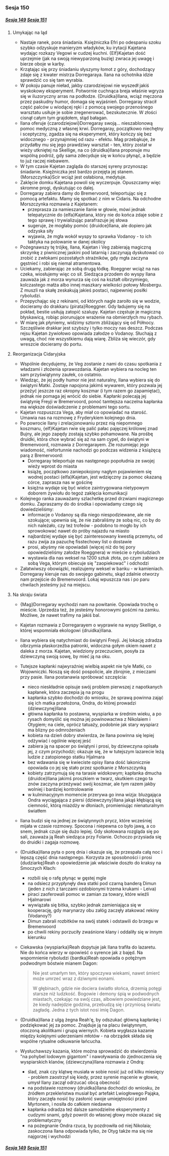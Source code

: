 ### Sesja 150

##### [Sesja 149](#sesja-149) [Sesja 151](#sesja-151)

1. Umykając na ląd
    - Nastaje ranek, pora śniadania. Księżniczka Efri po odespaniu szoku szybko odzyskuje manieryzm władyków, ku irytacji Kajetana wydając rozkazy Vegowi w cudzej kuchni. {Elf}Kajetan dość uprzejmie (jak na swoją niewyparzoną buzię) zwraca jej uwagę i bierze oboje w karby.
    - Krzątając się przy śniadaniu słyszymy łomot z góry, dochodzący zdaje się z kwater mistrza Dorregaraya. Ilana na ochotnika idzie sprawdzić co się tam wyrabia.
    - W pokoju panuje nieład, jakby czarodziejowi nie wyszedł jakiś wyskokowy eksperyment. Potwornie cuchnąca breja właśnie wgryza się w iluzoryczny arras na podłodze. {Druidka}Ilana, wciąż męczona przez paskudny humor, domaga się wyjaśnień. Dorregaray stracił część palców u wiodącej ręki i z pomocą swojego przenośnego warsztatu usiłuje je sobie zregenerować, bezskutecznie. W złości cisnął całym tym grajdołem, stąd bałagan.
    - Ilana oferuje {czarodziejowi}Dorregaray swoją... nieszablonową pomoc medyczną z własnej krwi. Dorregaray, początkowo niechętny i sceptyczny, zgadza się na eksperyment, który kończy się bez widocznego - przynajmniej od razu - efektu. Mag przebąkuje, że przydałby mu się jego prawdziwy warsztat - ten, który został w wieży utkniętej na Skellige, na co {druidka}Ilana proponuje mu wspólną podróż, gdy sama zdecyduje się w końcu płynąć, a będzie to już raczej niebawem.
    - W tym czasie Kajetan zagląda do starszej syreny przynosząc śniadanie. Księżniczka jest bardzo przejęta jej stanem. {Morszczynka}Scir wciąż jest osłabiona, medytuje.
    - Zaklęcie domku Kajetana powoli się wyczerpuje. Opuszczamy więc skromne progi, dyskutując co dalej.
    - Dorregaray zabiera damy do Bremervoord, teleportując się z pomocą artefaktu. Mamy się spotkać z nim w Cidaris. Na odchodne Morszczynka rozmawia z Kajetanem:
        - przeprasza za namieszanie Ilanie w głowie, mówi jednak telepatycznie do {elfa}Kajetana, który nie do końca zdaje sobie z tego sprawę i trywializując parafrazuje jej słowa
        - sugeruje, że mogłaby pomóc {druidce}Ilana, ale dopiero jak odzyska siły
        - wyjawia, że mgła wokół wyspy to sprawka Vodanoy - to ich taktyka na polowanie w danej okolicy
    - Pożegnawszy tę trójkę, Ilana, Kajetan i Veg zabierają magiczną skrzynkę z piwnicznej jaskini pod latarnią i zaczynają dyskutować co zrobić z zwłokami pozostałych strażników, gdy mgła zaczyna gęstnieć i robi się niemal atramentowa.
    - Uciekamy, zabierając ze sobą drugą łódkę. Roeggner wciąż na nas czeka, wiosłujemy więc co sił. Siedząca przodem do wyspy Ilana zauważa jak z morza wynurza się coś na kształt olbrzymiego, kolczastego małża albo innej maszkary wielkości połowy Mosbergu. Z muszli na skałę zeskakują jakieś postaci, najpewniej posiłki ryboludzi.
    - Przepychając się z rekinami, od których nagle zaroiło się w wodzie, docieramy do drakkaru {pirata}Roeggner. Gdy ładujemy się na pokład, bestie usiłują zatopić szalupy. Kajetan częstuje je magiczną błyskawicą, robiąc piorunujące wrażenie na obmierzłych mu rybach.
    - W miarę jak płyniemy, widzimy sztorm zbliżający się od Północy. Szczęśliwie drakkar jest szybszy i tylko moczy nas deszcz. Podczas rejsu Kajetan żywiołowo opowiada załodze o Vodanoy. Słuchają z uwagą, choć nie wszystkiemu dają wiarę. Zbliża się wieczór, gdy wreszcie docieramy do portu.
2. Reorganizacja Cidaryjska
    - Wspólnie decydujemy, że Veg zostanie z nami do czasu spotkania z władzami i złożenia sprawozdania. Kajetan wybiera na nocleg ten sam przyświątynny zaułek, co ostatnio.
    - Wiedząc, że jej podły humor nie jest naturalny, Ilana wybiera się do świątyni Matki. Zostaje napojona jakimś wywarem, który pozwala jej przeżyć jeszcze raz okropny koszmar (i tym razem go zapamiętać), jednak nie pomaga jej wrócić do siebie. Kapłanki polecają jej świątynię Freyji w Bremervoord, ponoć tamtejsza naczelna kapłanka ma większe doświadczenie z problemami tego sortu.
    - Kajetan rozpuszcza Vega, aby miał co opowiadać na starość. Umawia nas na rozmowę z Fryderykiem kolejnego dnia.
    - Po powrocie Ilany i zrelacjonowaniu przez nią niepomnego koszmaru, {elf}Kajetan rwie się palić pałac pajęczej królowej znad Bujny, ale jego zapędy zostają szybko pohamowane. Na prośbę druidki, która chce wybrać się aż na sam cypel, do świątyni w Bremenvoord, rozmawia z Dorregarayem. Źle rozumiejąc jego wiadomość, niefortunnie nachodzi go podczas widzenia z książęcą parą z Bremervoord:
        - Dorregaray teleportuje nas następnego popołudnia ze swojej wieży wprost do miasta
        - książę, początkowo zaniepokojony nagłym pojawieniem się wodnej postaci {elfa}Kajetan, jest wdzięczny za pomoc okazaną córce, zaprasza nas w gościnę
        - księżna wydaje się być wielce zaintrygowana nietypowym doborem żywiołu do tegoż zaklęcia komunikacji
    - Kolejnego ranka zauważamy szlachetkę przed drzwiami magicznego domku. Zapraszamy do do środka i opowiadamy czego się dowiedzieliśmy:
        - informacje o Vodanoy są dla niego niespodziewane, ale nie szokujące; upewnia się, że nie zabraliśmy ze sobą nic, co by do nich należało, czy też trofeów - podobno to mogło by ich sprowokować nawet do próby najazdu na miasto
        - najbardziej wydaje się być zainteresowany kwestią przemytu, od razu zwija za pazuchę fisstechowy list o dostawie
        - prosi, abyśmy nie opowiadali (więcej niż do tej pory opowiedzieliśmy załodze Roeggnera) w mieście o ryboludziach
        - wystawia dla nas weksel na 1200 sztuk złota, po czym zabiera ze sobą Vega, którym obiecuje się "zaopiekować" i odchodzi
    - Załatwiwszy obowiązki, realizujemy weksel w banku - w kamieniach. Dorregaray kieruje nas do swojego gabinetu, skąd zdalnie otworzy nam przejście do Bremenvoord. Lokaj wpuszcza nas i po paru chwilach jesteśmy już na miejscu.
3. Na skraju świata

    - {Mag}Dorregaray wychodzi nam na powitanie. Opowiada trochę o mieście. Uprzedza też, że jesteśmy honorowymi gośćmi na zamku. Możliwe, że nawet trafimy na jakiś bal.
    - Kajetan rozmawia z Dorregarayem o wyprawie na wyspy Skellige, o której wspomniała ekologowi {druidka}Ilana.
    - Ilana wybiera się natychmiast do świątyni Freyji. Jej lokację zdradza olbrzymia płaskorzeźba patronki, widoczna gołym okiem nawet z daleka z morza. Kajetan, wiedziony przeczuciem, posyła za dziewczyną swoją sowę, by mieć ją na oku.
    - Tutejsze kapłanki najwyraźniej wielbią aspekt nie tyle Matki, co Wojowniczki. Noszą się dość pospolicie, ale zbrojnie, z mieczami przy pasie. Ilana postanawia spróbować szczęścia:

        - nieco nieskładnie opisuje swój problem pierwszej z napotkanych kapłanek, która zaczepia ją na progu
        - kapłanka szybko dochodzi do wniosku, że sprawą powinna zająć się ich matka przełożona, Ondra, do której prowadzi {dziewczynę}Ilana
        - główna kapłanka to postawna, wyspiarka w średnim wieku, a po rysach domyślić się można jej powinowactwa z Nikolaiem i Otygiem; na ciele, oprócz tatuaży, podobnie jak stary wyspiarz ma blizny po odmrożeniach
        - kobieta na dzień dobry stwierdza, że Ilana powinna się lepiej odżywiać i ogólnie więcej jeść
        - zabiera ją na spacer po świątyni i prosi, by dziewczyna opisała jej, z czym przychodzi; okazuje się, że w tutejszym lazarecie leżą ludzie z zatopionego statku Hjalmara
        - bez wdawania się w kwieciste opisy Ilana dość lakonicznie opowiada co jej się stało przez spotkanie z Morszczynką
        - kobiety zatrzymują się na tarasie widokowym; kapłanka dmucha {druidce}Ilana jakimś proszkiem w twarz, skutkiem czego ta znów zaczyna przeżywać swój koszmar, ale tym razem jakby wolniej i bardziej kontrolowanie
        - w kulminacyjnym momencie przerywa go inna wizja: bluzgająca Ondra wyciągająca z piersi {dziewczyny}Ilana jakąś kłębiącą się ciemność, którą miażdży w dłoniach, promieniując nienaturalnym światłem

    - Ilana budzi się na jednej ze świątynnych prycz, które wcześniej mijała w czasie rozmowy. Spocona i niepewna co było jawą, a co snem, jednak czuje się dużo lepiej. Gdy skołowana rozgląda się po sali, zauważa ją Reah siedząca przy Folanie. Ochoczo przysiada się do druidki i zagaja rozmowę.
    - {Druidka}Ilana pyta o porę dnia i okazuje się, że przespała całą noc i lepszą część dnia następnego. Korzysta ze sposobności i prosi {dudziarkę}Reah o opowiedzenie jak właściwie doszło do kraksy na Smoczych Kłach:

        - rozbili się o rafę płynąc w gęstej mgle
        - na odsiecz przypłynęły dwa statki pod czarną banderą Dimun (jeden z nich z tarczami ozdobionymi trzema krukami - Leiva)
        - piraci zaoferowali pomoc w zamian za towary, które wieźli Hjalmarowi
        - wywiązała się bitka, szybko jednak zamieniająca się w kooperację, gdy marynarzy obu załóg zaczęły atakować rekiny (Vodanoy?)
        - Dimun zabrali rozbitków na swój statek i odstawili do brzegu w Bremenvoord
        - po chwili rekiny porzuciły zwaśnione klany i oddaliły się w innym kierunku

    - Ciekawska {wyspiarka}Reah dopytuje jak Ilana trafiła do lazaretu. Nie do końca wierzy w opowieść o syrence jak z bajęd. Na wspomnienie ryboludzi {bardka}Reah opowiada o potężnym podwodnym bóstwie mianem Dagon:

        > Nie jest umarłym ten, który spoczywa wiekami, nawet śmierć może umrzeć wraz z dziwnymi eonami.
        >
        > W głębinach, gdzie nie dociera światło słońca, drzemią potęgi starsze niż ludzkość. Bogowie i demony śpią w podwodnych miastach, czekając na swój czas, albowiem powiedziane jest, że kiedy nadejdzie godzina, przebudzą się i przyniosą światu zagładę. Jedna z tych istot nosi imię Dagon.

    - {Druidka}Ilana z ulgą żegna Reah'ę, by odszukać główną kapłankę i podziękować jej za pomoc. Znajduje ją na placu świątynnym, otoczoną akolitkami i grupą wiernych. Kobieta wygłasza kazanie między kolejnymi uderzeniami młotów - na obrządek składa się wspólne rytualne odkuwanie łańcucha.
    - Wysłuchawszy kazania, które można sprowadzić do stwierdzenia "na pohybel lodowym gigantom" i nawoływania do zjednoczenia się wyspiarskich klanów, {dziewczyna}Ilana rozmawia z Ondrą:
        - ślad, znak czy klątwę musiała w sobie nosić już od kilku miesięcy - problem zaostrzył się kiedy, przez syrenie mącenie w głowie, umysł Ilany zaczął odrzucać obcą obecność
        - na podstawie rozmowy {druidka}Ilana dochodzi do wniosku, że źródłem przekleństwa musiał być artefakt Lwiogłowego Pająka, który zaczęła nosić by zasłonić swoje umiejętności przed Myrtonem, i nosiła do całkiem niedawna
        - kapłanka odradza też dalsze samodzielne eksperymenty z cudzymi snami, gdyż powrót do własnej głowy może okazać się problematyczny
        - na pożegnanie Ondra rzuca, by pozdrowiła od niej Nikolaia; zaskoczona Ilana odpowiada tylko, że Otyg także ma się nie najgorzej i wychodzi

##### [Sesja 149](#sesja-149) [Sesja 151](#sesja-151)
